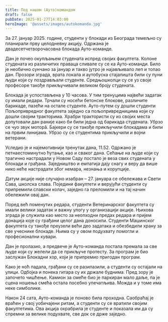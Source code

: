 ```yaml
---
title: Под нашом (Ауто)командом
draft: false
pubDate: 2025-01-27T14:03:00
heroImage: '@assets/images/autokomanda.jpg'
---
```

За 27. јануар 2025. године, студенти у блокади из Београда темељно су планирали прву целодневну акцију. Одржана је двадесетчетворочасовна блокада Ауто-команде.

Дан је почео окупљањем студената испред својих факултета. Колоне студената из различитих праваца сливале су се ка Ауто-команди. Било је необично сунчано за јануар и такво јутро је најављивало леп и топао дан. Прозори зграда, врата локала и аутобуска стајалишта били су пуни људи који су поздрављали студенте. Средњошколци су се уз своје професоре такође прикључивали великом броју студената.

Блокада је успостављена у 10 часова. У тим тренуцима највећи задатак су имали редари. Трчали су носећи бетонске блокове, различите барикаде, пазећи на остале студенте. Ауто-путем су дошли студенти Пољопривредног факултета заједно са пољопривредницима који су дошли својим тракторима. Храбри трактористи су из својих места допутовали дан раније како би били једна од барикада студената. Убрзо се чуо звук моторâ. Бајкери су се такође прикључили блокадама и били на првим линијама. Убрзо су се студентима прикључили и војни ветерани.

Уследио је и најемотивнији тренутак дана, 11.52. Одржано је петнаестоминутно ћутање, као и сваког дана. Сећање на људе који су трагично настрадали у Новом Саду постало је веза свих студената у блокади и грађана. Заједништво и емпатија дају снагу и веру да више нико неће настрадати због немара, незнања и корупције.

Датум акције није случајно изабран – 27. јануара се обележава и Свети Сава, школска слава. Поједини факултети и верујући студенти су припремили славски колач, заједно га преломили и на тај начин обележили овај дан.

Поред већ поменутих редара, студенти Ветеринарског факултета су имали велики задатак и важну улогу у организацији акције. Њихова зграда је служила као место за неопходни предах редара и пријем донација које су грађани целог дана доносили. Студенти Машинског факултета су такође преузели већи део задатака и обезбедили храну за све учеснике блокаде. Њима су у овом подухвату помогли и професионални кувари.

Дан је пролазио, а предвече је Ауто-команда постала премала за све људе који су желели да се прикључе протесту. За програм је био заслужан Блокадни хор, који је припремио пригодан програм. 

Како је ноћ падала, грађани су се разилазили, а студенти су остајали на улици. Одбојка и понека гитара су их држале буднима. Пред зору је започето чишћење. Камион за смеће био је паркиран мало даље, па је сцена ношења смећа остала посебно упечатљива. Можда и у томе има неке симболике.

Након 24 сата, Ауто-команда је поново била проходна. Саобраћај је враћен у свој уобичајени ритам, а студенти су се вратили својим факултетима. Ова акција охрабрила је студенте и показала им да су спремни за велике подухвате, све док се држе заједно.
